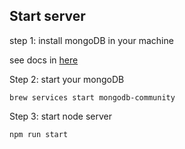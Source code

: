 ## Start server

step 1: install mongoDB in your machine

see docs in [here](./docs/MongoDB.md)

Step 2: start your mongoDB

    brew services start mongodb-community

Step 3: start node server

    npm run start
